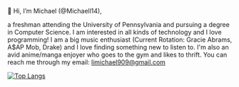 👋 Hi, I’m Michael (@Michaell14), 
  
  a freshman attending the University of Pennsylvania and pursuing a degree in Computer Science. I am interested in all kinds of technology and I love programming! I am a big music enthusiast (Current Rotation: Gracie Abrams, A$AP Mob, Drake) and I love finding something new to listen to. I'm also an avid anime/manga enjoyer who goes to the gym and likes to thrift. You can reach me through my email: limichael909@gmail.com

<!---
Michaell14/Michaell14 is a ✨ special ✨ repository because its `README.md` (this file) appears on your GitHub profile.
You can click the Preview link to take a look at your changes.
--->
<!---[![Michael's GitHub stats](https://github-readme-stats.vercel.app/api?username=michaell14&show_icons=true&theme=dracula)](https://github.com/michaell14/github-readme-stats)--->
[![Top Langs](https://github-readme-stats.vercel.app/api/top-langs/?username=michaell14&layout=compact)](https://github.com/michaell14/github-readme-stats)
